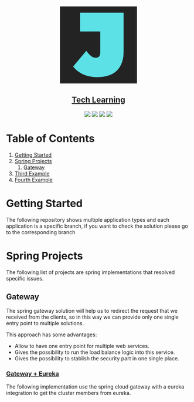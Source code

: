 <p align="center">
    <a href="https://jonathanjaramorales.herokuapp.com">
        <img src="https://github.com/JJaraM/blog-microservice-ui/blob/master/src/main/resources/public/logo-210x.png" height="210">
    </a>
</p>

<p align="center">
    <h2 align="center">
        <a href="https://jonathanjaramorales.herokuapp.com">Tech Learning</a>
    </h2>
    <p align="center">
        <a href="https://jonathanjaramorales.herokuapp.com/category/184"><img src="https://img.shields.io/badge/-spring-fd6d75.svg"/></a>
        <a href="https://jonathanjaramorales.herokuapp.com/category/178"><img src="https://img.shields.io/badge/-spring%5Fboot-fd6d75.svg"/></a>
        <a href="https://jonathanjaramorales.herokuapp.com/category/214"><img src="https://img.shields.io/badge/-spring%5Fcloud-fd6d75.svg"/></a>
        <a href="https://jonathanjaramorales.herokuapp.com/category/215"><img src="https://img.shields.io/badge/-spring%5Fconfiguration%5Fserver-fd6d75.svg"/></a>
    </p>
</p>

# Table of Contents
1. [Getting Started](#getting-started)
2. [Spring Projects](#spring-projects)
    1. [Gateway](#gateway)
4. [Third Example](#third-example)
5. [Fourth Example](#fourth-examplehttpwwwfourthexamplecom)

# Getting Started
The following repository shows multiple application types and each application is a specific branch, if you want to check the solution please go to the corresponding branch

# Spring Projects
The following list of projects are spring implementations that resolved specific issues.

## Gateway
The spring gateway solution will help us to redirect the request that we received from the clients, so in this way we can provide only one single entry point to multiple solutions.

This approach has some advantages:
* Allow to have one entry point for multiple web services.
* Gives the possibility to run the load balance logic into this service.
* Gives the possibility to stablish the security part in one single place.

### [Gateway + Eureka](https://github.com/JJaraM/tech-learning/tree/spring/cloud/gateway/gateway-eureka-server)
The following implementation use the spring cloud gateway with a eureka integration to get the cluster members from eureka.
